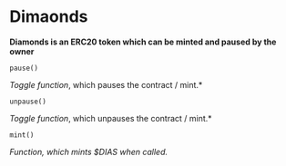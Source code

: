 # Dimaonds

**Diamonds is an ERC20 token which can be minted and paused by the owner**

```
pause()
```
*Toggle function*, which pauses the contract / mint.*

```
unpause()
```
*Toggle function*, which unpauses the contract / mint.*


```
mint()
```
*Function, which mints $DIAS when called.*

